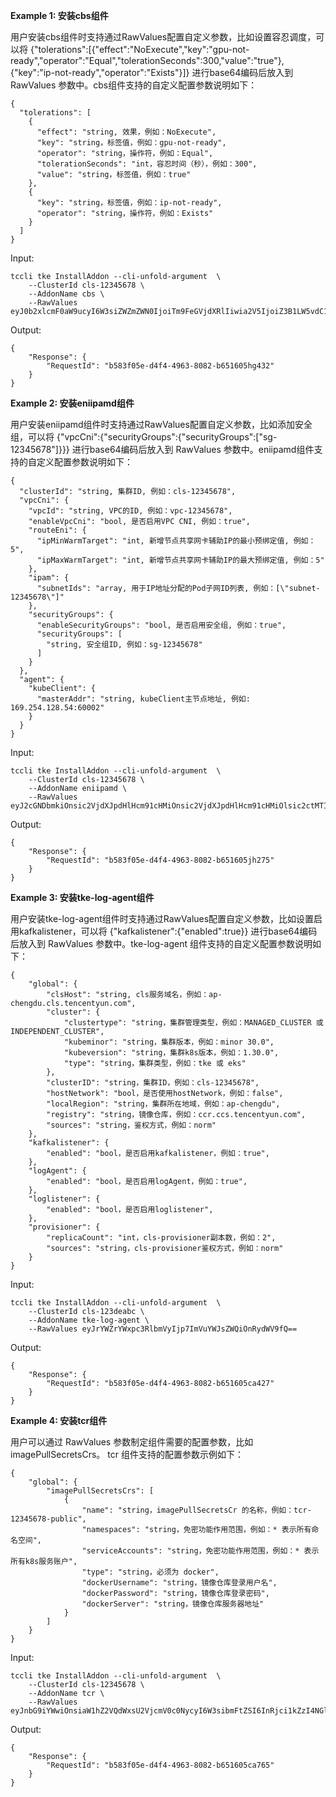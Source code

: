 **Example 1: 安装cbs组件**

用户安装cbs组件时支持通过RawValues配置自定义参数，比如设置容忍调度，可以将 {"tolerations":[{"effect":"NoExecute","key":"gpu-not-ready","operator":"Equal","tolerationSeconds":300,"value":"true"},{"key":"ip-not-ready","operator":"Exists"}]} 进行base64编码后放入到 RawValues 参数中。cbs组件支持的自定义配置参数说明如下：
```
{
  "tolerations": [
    {
      "effect": "string, 效果，例如：NoExecute",
      "key": "string，标签值，例如：gpu-not-ready",
      "operator": "string，操作符，例如：Equal",
      "tolerationSeconds": "int，容忍时间（秒），例如：300",
      "value": "string，标签值，例如：true"
    },
    {
      "key": "string，标签值，例如：ip-not-ready",
      "operator": "string，操作符，例如：Exists"
    }
  ]
}
```

Input: 

```
tccli tke InstallAddon --cli-unfold-argument  \
    --ClusterId cls-12345678 \
    --AddonName cbs \
    --RawValues eyJ0b2xlcmF0aW9ucyI6W3siZWZmZWN0IjoiTm9FeGVjdXRlIiwia2V5IjoiZ3B1LW5vdC1yZWFkeSIsIm9wZXJhdG9yIjoiRXF1YWwiLCJ0b2xlcmF0aW9uU2Vjb25kcyI6MzAwLCJ2YWx1ZSI6InRydWUifSx7ImtleSI6ImlwLW5vdC1yZWFkeSIsIm9wZXJhdG9yIjoiRXhpc3RzIn1dfQ==
```

Output: 
```
{
    "Response": {
        "RequestId": "b583f05e-d4f4-4963-8082-b651605hg432"
    }
}
```

**Example 2: 安装eniipamd组件**

用户安装eniipamd组件时支持通过RawValues配置自定义参数，比如添加安全组，可以将 {"vpcCni":{"securityGroups":{"securityGroups":["sg-12345678"]}}} 进行base64编码后放入到 RawValues 参数中。eniipamd组件支持的自定义配置参数说明如下：
```
{
  "clusterId": "string, 集群ID, 例如：cls-12345678",
  "vpcCni": {
    "vpcId": "string, VPC的ID, 例如：vpc-12345678",
    "enableVpcCni": "bool, 是否启用VPC CNI, 例如：true",
    "routeEni": {
      "ipMinWarmTarget": "int, 新增节点共享网卡辅助IP的最小预绑定值, 例如：5",
      "ipMaxWarmTarget": "int, 新增节点共享网卡辅助IP的最大预绑定值, 例如：5"
    },
    "ipam": {
      "subnetIds": "array, 用于IP地址分配的Pod子网ID列表, 例如：[\"subnet-12345678\"]"
    }, 
    "securityGroups": {
      "enableSecurityGroups": "bool, 是否启用安全组, 例如：true",
      "securityGroups": [
        "string, 安全组ID, 例如：sg-12345678"
      ]
    }
  },
  "agent": {
    "kubeClient": {
      "masterAddr": "string, kubeClient主节点地址, 例如: 169.254.128.54:60002"
    }
  }
}
```

Input: 

```
tccli tke InstallAddon --cli-unfold-argument  \
    --ClusterId cls-12345678 \
    --AddonName eniipamd \
    --RawValues eyJ2cGNDbmkiOnsic2VjdXJpdHlHcm91cHMiOnsic2VjdXJpdHlHcm91cHMiOlsic2ctMTIzNDU2NzgiXX19fQ==
```

Output: 
```
{
    "Response": {
        "RequestId": "b583f05e-d4f4-4963-8082-b651605jh275"
    }
}
```

**Example 3: 安装tke-log-agent组件**

用户安装tke-log-agent组件时支持通过RawValues配置自定义参数，比如设置启用kafkalistener，可以将 {"kafkalistener":{"enabled":true}} 进行base64编码后放入到 RawValues 参数中。tke-log-agent 组件支持的自定义配置参数说明如下：
```
{
    "global": {
        "clsHost": "string, cls服务域名，例如：ap-chengdu.cls.tencentyun.com",
        "cluster": {
            "clustertype": "string，集群管理类型，例如：MANAGED_CLUSTER 或 INDEPENDENT_CLUSTER",
            "kubeminor": "string，集群版本，例如：minor 30.0",
            "kubeversion": "string，集群k8s版本，例如：1.30.0",
            "type": "string，集群类型，例如：tke 或 eks"
        },
        "clusterID": "string，集群ID，例如：cls-12345678",
        "hostNetwork": "bool，是否使用hostNetwork，例如：false",
        "localRegion": "string，集群所在地域，例如：ap-chengdu",
        "registry": "string，镜像仓库，例如：ccr.ccs.tencentyun.com",
        "sources": "string，鉴权方式，例如：norm"
    },
    "kafkalistener": {
        "enabled": "bool，是否启用kafkalistener，例如：true",
    },
    "logAgent": {
        "enabled": "bool，是否启用logAgent，例如：true",
    },
    "loglistener": {
        "enabled": "bool，是否启用loglistener",
    },
    "provisioner": {
        "replicaCount": "int，cls-provisioner副本数，例如：2",
        "sources": "string，cls-provisioner鉴权方式，例如：norm"
    }
}
```

Input: 

```
tccli tke InstallAddon --cli-unfold-argument  \
    --ClusterId cls-123deabc \
    --AddonName tke-log-agent \
    --RawValues eyJrYWZrYWxpc3RlbmVyIjp7ImVuYWJsZWQiOnRydWV9fQ==
```

Output: 
```
{
    "Response": {
        "RequestId": "b583f05e-d4f4-4963-8082-b651605ca427"
    }
}
```

**Example 4: 安装tcr组件**

用户可以通过 RawValues 参数制定组件需要的配置参数，比如 imagePullSecretsCrs。 tcr 组件支持的配置参数示例如下：
```
{
    "global": {
        "imagePullSecretsCrs": [
            {
                "name": "string，imagePullSecretsCr 的名称，例如：tcr-12345678-public",
                "namespaces": "string，免密功能作用范围，例如：* 表示所有命名空间",
                "serviceAccounts": "string，免密功能作用范围，例如：* 表示所有k8s服务账户",
                "type": "string，必须为 docker",
                "dockerUsername": "string，镜像仓库登录用户名",
                "dockerPassword": "string，镜像仓库登录密码",
                "dockerServer": "string，镜像仓库服务器地址"
            }
        ]
    }
}
```

Input: 

```
tccli tke InstallAddon --cli-unfold-argument  \
    --ClusterId cls-12345678 \
    --AddonName tcr \
    --RawValues eyJnbG9iYWwiOnsiaW1hZ2VQdWxsU2VjcmV0c0NycyI6W3sibmFtZSI6InRjci1kZzI4NGltcS1wdWJsaWMiLCJuYW1lc3BhY2VzIjoiKiIsInNlcnZpY2VBY2NvdW50cyI6IioiLCJ0eXBlIjoiZG9ja2VyIiwiZG9ja2VyVXNlcm5hbWUiOiIxMDAwMTQzNjQ4MjIiLCJkb2NrZXJQYXNzd29yZCI6IjEyMzQ1Njc4IiwiZG9ja2VyU2VydmVyIjoibmljb2thbmctdGNyLWd6LnRlbmNlbnRjbG91ZGNyLmNvbSJ9XX19
```

Output: 
```
{
    "Response": {
        "RequestId": "b583f05e-d4f4-4963-8082-b651605ca765"
    }
}
```

